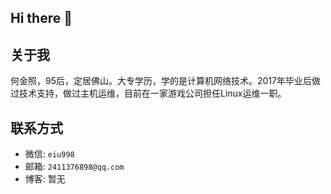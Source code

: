 ## Hi there 👋

## 关于我

何金照，95后，定居佛山。大专学历，学的是计算机网络技术。2017年毕业后做过技术支持，做过主机运维，目前在一家游戏公司担任Linux运维一职。



## 联系方式

- 微信: `eiu998`
- 邮箱: `2411376898@qq.com`
- 博客: 暂无

<!--
**hjz0630/hjz0630** is a ✨ _special_ ✨ repository because its `README.md` (this file) appears on your GitHub profile.

Here are some ideas to get you started:

- 🔭 I’m currently working on ...
- 🌱 I’m currently learning ...
- 👯 I’m looking to collaborate on ...
- 🤔 I’m looking for help with ...
- 💬 Ask me about ...
- 📫 How to reach me: ...
- 😄 Pronouns: ...
- ⚡ Fun fact: ...
-->
